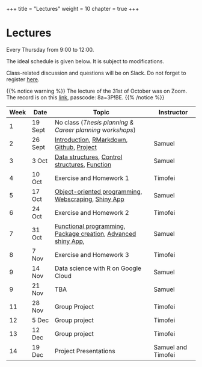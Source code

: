+++
title = "Lectures"
weight = 10
chapter = true
+++

# Lectures

Every Thursday from 9:00 to 12:00.

The ideal schedule is given below. It is subject to modifications.

Class-related discussion and questions will be on Slack. Do not forget to register [here](https://forms.gle/9aKQ25idaypnmAJb8).

{{% notice warning %}}
The lecture of the 31st of October was on Zoom. The record is on this [link](https://unil.zoom.us/rec/share/XiOP_aFUDuT9DnTH3lRnHRaDjk24p58ZtAdYXbYeC0VluOT5Ia8U9waSvZWU69pK.oa_J3VM47VR3DUMA?startTime=1730361683000), passcode: 8a=3P!BE. 
{{% /notice %}}

| Week | Date | Topic | Instructor |   
|---|---|---|---|   
| 1 | 19 Sept | No class (_Thesis planning \& Career planning workshops_) |  |   
| 2 | 26 Sept | [Introduction](https://ptds2024.github.io/class/lecture01), [RMarkdown](https://ptds2024.github.io/class/lecture02_markdown), [Github](https://ptds2024.github.io/class/lecture03_github), [Project](https://ptds2024.github.io/class/lecture13_project)| Samuel |
| 3 | 3 Oct | [Data structures](https://ptds2024.github.io/class/lecture04_datastructure), [Control structures](https://ptds2024.github.io/class/lecture05_controlstructure), [Function](https://ptds2024.github.io/class/lecture06_function) | Samuel |
| 4 | 10 Oct | Exercise and Homework 1 | Timofei |
| 5 | 17 Oct | [Object-oriented programming](https://ptds2024.github.io/class/lecture07_OOP), [Webscraping](https://ptds2024.github.io/class/lecture08_webscrap), [Shiny App](https://ptds2024.github.io/class/lecture09_shiny)  | Samuel | 
| 6 | 24 Oct | Exercise and Homework 2 | Timofei |
| 7 | 31 Oct | [Functional programming](https://ptds2024.github.io/class/lecture10_functional), [Package creation](https://ptds2024.github.io/class/lecture11_pkg), [Advanced shiny App](https://ptds2024.github.io/class/lecture12_shiny2), | Samuel |
| 8 | 7 Nov | Exercise and Homework 3 | Timofei |
| 9 | 14 Nov | Data science with R on Google Cloud | Samuel |
| 9 | 21 Nov | TBA | Samuel |
| 11 | 28 Nov | Group Project | Timofei | 
| 12 | 5 Dec | Group project | Timofei |
| 13 | 12 Dec | Group project | Timofei | 
| 14 | 19 Dec | Project Presentations | Samuel and Timofei| 

